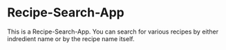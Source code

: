 # Recipe-Search-App
This is a Recipe-Search-App.
You can search for various recipes by either indredient name or by the recipe name itself.
